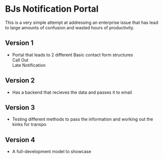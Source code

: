 # BJs Notification Portal
This is a very simple attempt at addressing an enterprise issue that has lead to large amounts of confusion and wasted hours of productivity.<br>
## Version 1
- Portal that leads to 2 different Basic contact form structures
<br>Call Out<br>Late Notification

## Version 2
- Has a backend that recieves the data and passes it to email

## Version 3
- Testing different methods to pass the information and working out the kinks for transpo

## Version 4
- A full-development model to showcase

